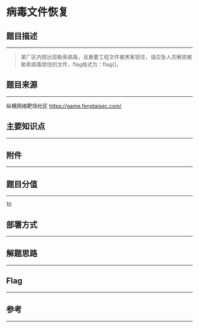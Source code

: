# 病毒文件恢复

## 题目描述
---
> 某厂区内部出现勒索病毒，且重要工程文件被黑客锁住，请应急人员解锁被勒索病毒锁住的文件，flag格式为：flag{}。

## 题目来源
---
纵横网络靶场社区 https://game.fengtaisec.com/

## 主要知识点
---


## 附件
---


## 题目分值
---
10

## 部署方式
---


## 解题思路
---


## Flag
---


## 参考
---
